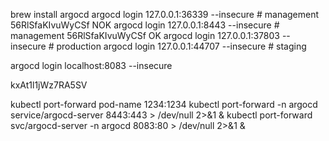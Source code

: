 brew install argocd
argocd login 127.0.0.1:36339 --insecure # management 56RlSfaKIvuWyCSf NOK
argocd login 127.0.0.1:8443 --insecure # management 56RlSfaKIvuWyCSf OK
argocd login 127.0.0.1:37803 --insecure # production
argocd login 127.0.0.1:44707 --insecure # staging


argocd login localhost:8083 --insecure 

kxAt1l1jWz7RA5SV

kubectl port-forward pod-name 1234:1234 
kubectl port-forward -n argocd service/argocd-server 8443:443 > /dev/null 2>&1 &
kubectl port-forward svc/argocd-server -n argocd 8083:80 > /dev/null 2>&1 &
